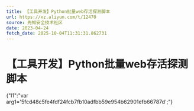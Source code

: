 ```yaml
---
title: 【工具开发】Python批量web存活探测脚本
url: https://xz.aliyun.com/t/12470
source: 先知安全技术社区
date: 2023-04-24
fetch_date: 2025-10-04T11:31:31.862731
---
```


# 【工具开发】Python批量web存活探测脚本

{"l1":"var arg1='5fcd48c5fe4fdf24fcb7fb10adfbb59e954b62901efb66787d';"}
